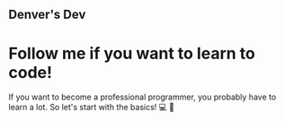 ## Denver's Dev
# Follow me if you want to learn to code!

If you want to become a professional programmer, you probably have to learn a lot. 
So let's start with the basics! 💻 🔧
